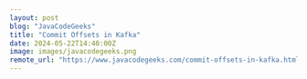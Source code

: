 ```yaml
---
layout: post
blog: "JavaCodeGeeks"
title: "Commit Offsets in Kafka"
date: 2024-05-22T14:40:00Z
image: images/javacodegeeks.png
remote_url: "https://www.javacodegeeks.com/commit-offsets-in-kafka.html"
---
```

